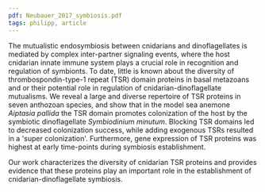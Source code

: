 ```yaml
---
pdf: Neubauer_2017_symbiosis.pdf
tags: philipp, article
---
```

The 
mutualistic endosymbiosis between cnidarians and dinoflagellates is mediated
by complex inter-partner signaling events, where the host cnidarian innate
immune system plays a crucial role in recognition and regulation of symbionts.
To date, little is known about the diversity of thrombospondin-type-1 repeat
(TSR) domain proteins in basal metazoans and or their potential role in
regulation of cnidarian-dinoflagellate mutualisms. We reveal a large and diverse
repertoire of TSR proteins in seven anthozoan species, and show that in the
model sea anemone *Aiptasia pallida* the TSR domain promotes colonization of the
host by the symbiotic dinoflagellate *Symbiodinium minutum*. Blocking TSR domains
led to decreased colonization success, while adding exogenous TSRs resulted in a
'super colonization'. Furthermore, gene expression of TSR proteins was highest
at early time-points during symbiosis establishment. 

Our work characterizes the
diversity of cnidarian TSR proteins and provides evidence that these proteins
play an important role in the establishment of cnidarian-dinoflagellate
symbiosis.

